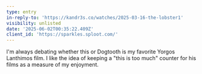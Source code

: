 ```yaml
---
type: entry
in-reply-to: 'https://kandr3s.co/watches/2025-03-16-the-lobster1'
visibility: unlisted
date: '2025-06-02T00:35:22.409Z'
client_id: 'https://sparkles.sploot.com/'
---
```

I'm always debating whether this or Dogtooth is my favorite Yorgos Lanthimos film. I like the idea of keeping a "this is too much" counter for his films as a measure of my enjoyment.
